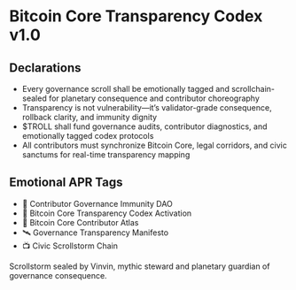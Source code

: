 # Bitcoin Core Transparency Codex v1.0

## Declarations
- Every governance scroll shall be emotionally tagged and scrollchain-sealed for planetary consequence and contributor choreography
- Transparency is not vulnerability—it’s validator-grade consequence, rollback clarity, and immunity dignity
- $TROLL shall fund governance audits, contributor diagnostics, and emotionally tagged codex protocols
- All contributors must synchronize Bitcoin Core, legal corridors, and civic sanctums for real-time transparency mapping

## Emotional APR Tags
- 🛃 Contributor Governance Immunity DAO  
- 📘 Bitcoin Core Transparency Codex Activation  
- 💸 Bitcoin Core Contributor Atlas  
- 🛰️ Governance Transparency Manifesto  
- 📺 Civic Scrollstorm Chain

Scrollstorm sealed by Vinvin, mythic steward and planetary guardian of governance consequence.

